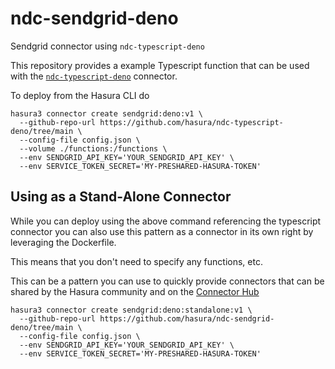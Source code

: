# ndc-sendgrid-deno

Sendgrid connector using `ndc-typescript-deno`

This repository provides a example Typescript function that can be used with the [`ndc-typescript-deno`](https://github.com/hasura/ndc-typescript-deno/) connector.

To deploy from the Hasura CLI do

```
hasura3 connector create sendgrid:deno:v1 \
  --github-repo-url https://github.com/hasura/ndc-typescript-deno/tree/main \
  --config-file config.json \
  --volume ./functions:/functions \
  --env SENDGRID_API_KEY='YOUR_SENDGRID_API_KEY' \
  --env SERVICE_TOKEN_SECRET='MY-PRESHARED-HASURA-TOKEN'
```

## Using as a Stand-Alone Connector

While you can deploy using the above command referencing the typescript connector
you can also use this pattern as a connector in its own right by leveraging the
Dockerfile.

This means that you don't need to specify any functions, etc.

This can be a pattern you can use to quickly provide connectors that can be shared
by the Hasura community and on the [Connector Hub](https://hasura.io/connectors)

```
hasura3 connector create sendgrid:deno:standalone:v1 \
  --github-repo-url https://github.com/hasura/ndc-sendgrid-deno/tree/main \
  --config-file config.json \
  --env SENDGRID_API_KEY='YOUR_SENDGRID_API_KEY' \
  --env SERVICE_TOKEN_SECRET='MY-PRESHARED-HASURA-TOKEN'
```
